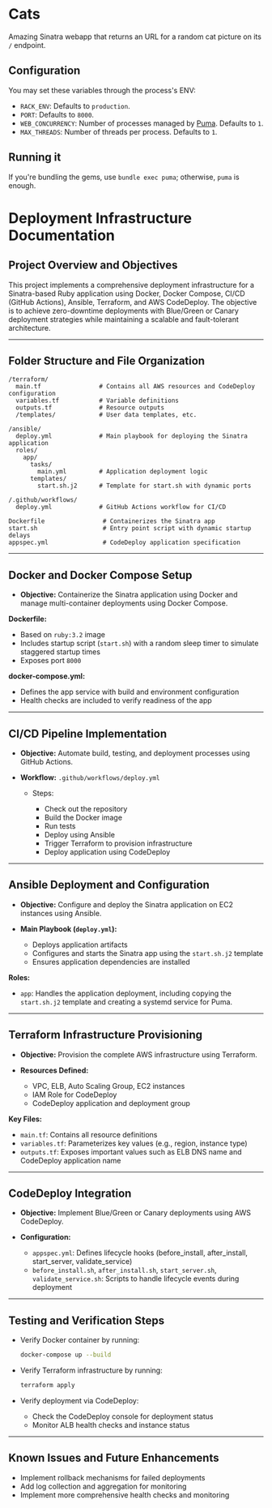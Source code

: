 # Cats

Amazing Sinatra webapp that returns an URL for a random cat picture on its `/` endpoint.

## Configuration

You may set these variables through the process's ENV:

- `RACK_ENV`: Defaults to `production`.
- `PORT`: Defaults to `8000`.
- `WEB_CONCURRENCY`: Number of processes managed by [Puma](http://puma.io/).
Defaults to `1`.
- `MAX_THREADS`: Number of threads per process. Defaults to `1`.

## Running it

If you're bundling the gems, use `bundle exec puma`; otherwise, `puma` is enough.

# Deployment Infrastructure Documentation

## Project Overview and Objectives

This project implements a comprehensive deployment infrastructure for a Sinatra-based Ruby application using Docker, Docker Compose, CI/CD (GitHub Actions), Ansible, Terraform, and AWS CodeDeploy. The objective is to achieve zero-downtime deployments with Blue/Green or Canary deployment strategies while maintaining a scalable and fault-tolerant architecture.

---

## Folder Structure and File Organization

```
/terraform/
  main.tf                # Contains all AWS resources and CodeDeploy configuration
  variables.tf           # Variable definitions
  outputs.tf             # Resource outputs
  /templates/            # User data templates, etc.

/ansible/
  deploy.yml             # Main playbook for deploying the Sinatra application
  roles/
    app/
      tasks/
        main.yml         # Application deployment logic
      templates/
        start.sh.j2      # Template for start.sh with dynamic ports

/.github/workflows/
  deploy.yml             # GitHub Actions workflow for CI/CD

Dockerfile                # Containerizes the Sinatra app
start.sh                  # Entry point script with dynamic startup delays
appspec.yml               # CodeDeploy application specification
```

---

## Docker and Docker Compose Setup

* **Objective:** Containerize the Sinatra application using Docker and manage multi-container deployments using Docker Compose.

**Dockerfile:**

* Based on `ruby:3.2` image
* Includes startup script (`start.sh`) with a random sleep timer to simulate staggered startup times
* Exposes port `8000`

**docker-compose.yml:**

* Defines the app service with build and environment configuration
* Health checks are included to verify readiness of the app

---

## CI/CD Pipeline Implementation

* **Objective:** Automate build, testing, and deployment processes using GitHub Actions.
* **Workflow:** `.github/workflows/deploy.yml`

  * Steps:

    * Check out the repository
    * Build the Docker image
    * Run tests
    * Deploy using Ansible
    * Trigger Terraform to provision infrastructure
    * Deploy application using CodeDeploy

---

## Ansible Deployment and Configuration

* **Objective:** Configure and deploy the Sinatra application on EC2 instances using Ansible.
* **Main Playbook (`deploy.yml`):**

  * Deploys application artifacts
  * Configures and starts the Sinatra app using the `start.sh.j2` template
  * Ensures application dependencies are installed

**Roles:**

* `app`: Handles the application deployment, including copying the `start.sh.j2` template and creating a systemd service for Puma.

---

## Terraform Infrastructure Provisioning

* **Objective:** Provision the complete AWS infrastructure using Terraform.
* **Resources Defined:**

  * VPC, ELB, Auto Scaling Group, EC2 instances
  * IAM Role for CodeDeploy
  * CodeDeploy application and deployment group

**Key Files:**

* `main.tf`: Contains all resource definitions
* `variables.tf`: Parameterizes key values (e.g., region, instance type)
* `outputs.tf`: Exposes important values such as ELB DNS name and CodeDeploy application name

---

## CodeDeploy Integration

* **Objective:** Implement Blue/Green or Canary deployments using AWS CodeDeploy.
* **Configuration:**

  * `appspec.yml`: Defines lifecycle hooks (before\_install, after\_install, start\_server, validate\_service)
  * `before_install.sh`, `after_install.sh`, `start_server.sh`, `validate_service.sh`: Scripts to handle lifecycle events during deployment

---

## Testing and Verification Steps

* Verify Docker container by running:

  ```bash
  docker-compose up --build
  ```
* Verify Terraform infrastructure by running:

  ```bash
  terraform apply
  ```
* Verify deployment via CodeDeploy:

  * Check the CodeDeploy console for deployment status
  * Monitor ALB health checks and instance status

---

## Known Issues and Future Enhancements

* Implement rollback mechanisms for failed deployments
* Add log collection and aggregation for monitoring
* Implement more comprehensive health checks and monitoring
